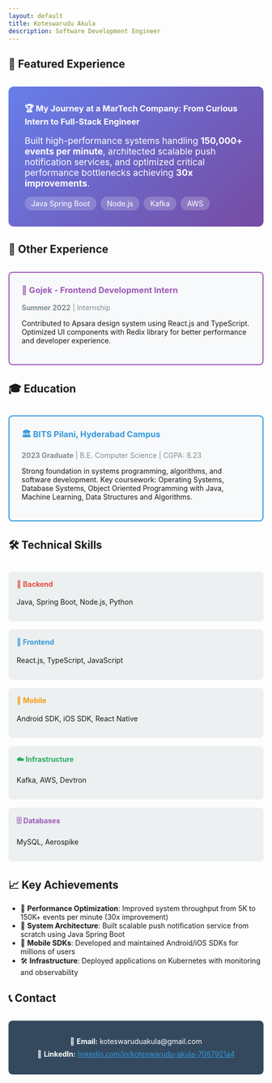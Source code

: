 ```yaml
---
layout: default
title: Koteswarudu Akula
description: Software Development Engineer
---
```


## 🚀 Featured Experience

<div style="background: linear-gradient(135deg, #667eea 0%, #764ba2 100%); padding: 2rem; border-radius: 10px; margin: 2rem 0; color: white;">
  <h3 style="margin-top: 0; color: white;">
    <a href="Experience/lemnisk_overview.html" style="color: white; text-decoration: none;">
      🏆 My Journey at a MarTech Company: From Curious Intern to Full-Stack Engineer
    </a>
  </h3>
  <p style="font-size: 1.1rem; margin-bottom: 1rem;">
    Built high-performance systems handling <strong>150,000+ events per minute</strong>, architected scalable push notification services, and optimized critical performance bottlenecks achieving <strong>30x improvements</strong>.
  </p>
  <div style="display: flex; flex-wrap: wrap; gap: 0.5rem;">
    <span style="background: rgba(255,255,255,0.2); padding: 0.3rem 0.8rem; border-radius: 15px; font-size: 0.9rem;">Java Spring Boot</span>
    <span style="background: rgba(255,255,255,0.2); padding: 0.3rem 0.8rem; border-radius: 15px; font-size: 0.9rem;">Node.js</span>
    <span style="background: rgba(255,255,255,0.2); padding: 0.3rem 0.8rem; border-radius: 15px; font-size: 0.9rem;">Kafka</span>
    <span style="background: rgba(255,255,255,0.2); padding: 0.3rem 0.8rem; border-radius: 15px; font-size: 0.9rem;">AWS</span>
  </div>
</div>

## 💼 Other Experience

<div style="display: grid; gap: 1.5rem; margin: 2rem 0;">

  <div style="border: 2px solid #9b59b6; border-radius: 8px; padding: 1.5rem; background: #f8f9fa;">
    <h3 style="color: #2c3e50; margin-top: 0;">
      <a href="Experience/gojek_experience.html" style="color: #9b59b6; text-decoration: none;">
        🎨 Gojek - Frontend Development Intern
      </a>
    </h3>
    <p style="color: #7f8c8d; margin: 0.5rem 0;"><strong>Summer 2022</strong> | Internship</p>
    <p>Contributed to Apsara design system using React.js and TypeScript. Optimized UI components with Redix library for better performance and developer experience.</p>
  </div>

</div>

## 🎓 Education

<div style="border: 2px solid #3498db; border-radius: 8px; padding: 1.5rem; background: #f8f9fa; margin: 2rem 0;">
  <h3 style="color: #2c3e50; margin-top: 0;">
    <a href="education.html" style="color: #3498db; text-decoration: none;">
      🏛️ BITS Pilani, Hyderabad Campus
    </a>
  </h3>
  <p style="color: #7f8c8d; margin: 0.5rem 0;"><strong>2023 Graduate</strong> | B.E. Computer Science | CGPA: 8.23</p>
  <p>Strong foundation in systems programming, algorithms, and software development. Key coursework: Operating Systems, Database Systems, Object Oriented Programming with Java, Machine Learning, Data Structures and Algorithms.</p>
</div>

## 🛠️ Technical Skills

<div style="display: grid; grid-template-columns: repeat(auto-fit, minmax(250px, 1fr)); gap: 1rem; margin: 2rem 0;">
  
  <div style="background: #ecf0f1; padding: 1rem; border-radius: 8px;">
    <h4 style="color: #e74c3c; margin-top: 0;">🔧 Backend</h4>
    <p>Java, Spring Boot, Node.js, Python</p>
  </div>
  
  <div style="background: #ecf0f1; padding: 1rem; border-radius: 8px;">
    <h4 style="color: #3498db; margin-top: 0;">🎨 Frontend</h4>
    <p>React.js, TypeScript, JavaScript</p>
  </div>
  
  <div style="background: #ecf0f1; padding: 1rem; border-radius: 8px;">
    <h4 style="color: #f39c12; margin-top: 0;">📱 Mobile</h4>
    <p>Android SDK, iOS SDK, React Native</p>
  </div>
  
  <div style="background: #ecf0f1; padding: 1rem; border-radius: 8px;">
    <h4 style="color: #27ae60; margin-top: 0;">☁️ Infrastructure</h4>
    <p>Kafka, AWS, Devtron</p>
  </div>
  
  <div style="background: #ecf0f1; padding: 1rem; border-radius: 8px;">
    <h4 style="color: #9b59b6; margin-top: 0;">🗄️ Databases</h4>
    <p>MySQL, Aerospike</p>
  </div>

</div>

## 📈 Key Achievements

- 🚀 **Performance Optimization**: Improved system throughput from 5K to 150K+ events per minute (30x improvement)
- 🔧 **System Architecture**: Built scalable push notification service from scratch using Java Spring Boot
- 📱 **Mobile SDKs**: Developed and maintained Android/iOS SDKs for millions of users
- 🛠️ **Infrastructure**: Deployed applications on Kubernetes with monitoring and observability

## 📞 Contact

<div style="text-align: center; margin: 2rem 0; padding: 1.5rem; background: #34495e; color: white; border-radius: 8px;">
  <p style="margin: 0.5rem 0;">
    📧 <strong>Email:</strong> koteswaruduakula@gmail.com
  </p>
  <p style="margin: 0.5rem 0;">
    💼 <strong>LinkedIn:</strong> <a href="https://linkedin.com/in/koteswarudu-akula-7087921a4" style="color: #3498db;">linkedin.com/in/koteswarudu-akula-7087921a4</a>
  </p>
</div>